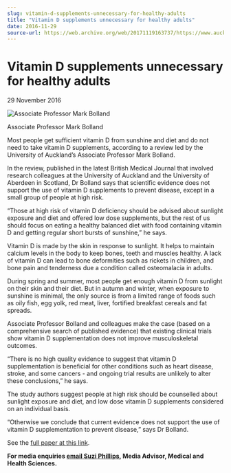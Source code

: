```yaml
---
slug: vitamin-d-supplements-unnecessary-for-healthy-adults
title: "Vitamin D supplements unnecessary for healthy adults"
date: 2016-11-29
source-url: https://web.archive.org/web/20171119163737/https://www.auckland.ac.nz/en/about/news-events-and-notices/news/news-2016/11/vitamin-d-supplements-unnecessary-for-healthy-adults.html
---
```

Vitamin D supplements unnecessary for healthy adults
====================================================

29 November 2016

![Associate Professor Mark Bolland](https://www.auckland.ac.nz/en/about/news-events-and-notices/news/news-2016/11/vitamin-d-supplements-unnecessary-for-healthy-adults/_jcr_content/par/textimage/image.img.jpg/1480298762726.jpg "Associate Professor Mark Bolland")

Associate Professor Mark Bolland

Most people get sufficient vitamin D from sunshine and diet and do not need to take vitamin D supplements, according to a review led by the University of Auckland’s Associate Professor Mark Bolland.

In the review, published in the latest British Medical Journal that involved research colleagues at the University of Auckland and the University of Aberdeen in Scotland, Dr Bolland says that scientific evidence does not support the use of vitamin D supplements to prevent disease, except in a small group of people at high risk.

“Those at high risk of vitamin D deficiency should be advised about sunlight exposure and diet and offered low dose supplements, but the rest of us should focus on eating a healthy balanced diet with food containing vitamin D and getting regular short bursts of sunshine,” he says.

Vitamin D is made by the skin in response to sunlight. It helps to maintain calcium levels in the body to keep bones, teeth and muscles healthy. A lack of vitamin D can lead to bone deformities such as rickets in children, and bone pain and tenderness due a condition called osteomalacia in adults.

During spring and summer, most people get enough vitamin D from sunlight on their skin and their diet. But in autumn and winter, when exposure to sunshine is minimal, the only source is from a limited range of foods such as oily fish, egg yolk, red meat, liver, fortified breakfast cereals and fat spreads.

Associate Professor Bolland and colleagues make the case (based on a comprehensive search of published evidence) that existing clinical trials show vitamin D supplementation does not improve musculoskeletal outcomes.

“There is no high quality evidence to suggest that vitamin D supplementation is beneficial for other conditions such as heart disease, stroke, and some cancers - and ongoing trial results are unlikely to alter these conclusions,” he says.

The study authors suggest people at high risk should be counselled about sunlight exposure and diet, and low dose vitamin D supplements considered on an individual basis.

“Otherwise we conclude that current evidence does not support the use of vitamin D supplementation to prevent disease,” says Dr Bolland.

See the [full paper at this link](https://www.scimex.org/__data/assets/file/0015/126204/vitamin-D_BMJ_practice.pdf).

**For media enquiries [email Suzi Phillips](mailto:s.phillilps@auckland.ac.nz), Media Advisor, Medical and Health Sciences.**
